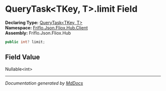 ﻿<!--  
  <auto-generated>   
    The contents of this file were generated by a tool.  
    Changes to this file may be list if the file is regenerated  
  </auto-generated>   
-->

# QueryTask\<TKey, T\>.limit Field

**Declaring Type:** [QueryTask\<TKey, T\>](../index.md)  
**Namespace:** [Friflo.Json.Fliox.Hub.Client](../../index.md)  
**Assembly:** Friflo.Json.Fliox.Hub

```csharp
public int? limit;
```

## Field Value

Nullable\<int\>

___

*Documentation generated by [MdDocs](https://github.com/ap0llo/mddocs)*
